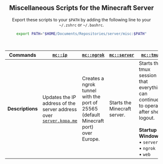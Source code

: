 <div align="center">

## Miscellaneous Scripts for the Minecraft Server

Export these scripts to your `$PATH` by adding the following line to your `~/.zshrc` or `~/.bashrc`.

```sh
export PATH="$HOME/Documents/Repositories/server/misc:$PATH"
```

</div>

<br>

| Commands         | [`mc::ip`](./mc::ip)                                                                                      | [`mc::ngrok`](./mc::ngrok)                                                                           | [`mc::server`](./mc::server)                 | [`mc::tmux`](./mc::tmux)                                                                                                                                                      |
|------------------|-----------------------------------------------------------------------------------------------|---------------------------------------------------------------------------------------|------------------------------|-----------------------------------------------------------------------------------------------------------------------------------------------------------------|
| **Descriptions** | Updates the IP address of the server address  over [`server.kqpa.me`](https://server.kqpa.me) | Creates a ngrok tunnel  with the port of 25565  (default Minecraft port) over Europe. | Starts the Minecraft server. | Starts the tmux session so that everything can continue to operate after shell logout. <br><br>**Startup Windows**: <br> • `server` <br> • `ngrok` <br> • `web` |